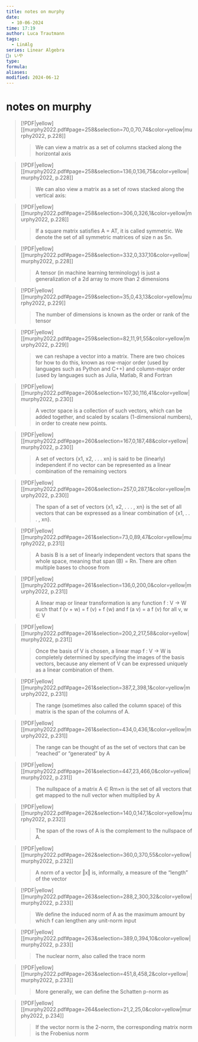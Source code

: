 ```yaml
---
title: notes on murphy
date:
  - 10-06-2024
time: 17:19
author: Luca Trautmann
tags:
  - LinAlg
series: Linear Algebra
🍙: いや
type: 
formula: 
aliases: 
modified: 2024-06-12
---
```

# notes on murphy

> [!PDF|yellow] [[murphy2022.pdf#page=258&selection=70,0,70,74&color=yellow|murphy2022, p.228]]
> > We can view a matrix as a set of columns stacked along the horizontal axis

> [!PDF|yellow] [[murphy2022.pdf#page=258&selection=136,0,136,75&color=yellow|murphy2022, p.228]]
> > We can also view a matrix as a set of rows stacked along the vertical axis:

> [!PDF|yellow] [[murphy2022.pdf#page=258&selection=306,0,326,1&color=yellow|murphy2022, p.228]]
> > If a square matrix satisfies A = AT, it is called symmetric. We denote the set of all symmetric matrices of size n as Sn.

> [!PDF|yellow] [[murphy2022.pdf#page=258&selection=332,0,337,10&color=yellow|murphy2022, p.228]]
> > A tensor (in machine learning terminology) is just a generalization of a 2d array to more than 2 dimensions

> [!PDF|yellow] [[murphy2022.pdf#page=259&selection=35,0,43,13&color=yellow|murphy2022, p.229]]
> > The number of dimensions is known as the order or rank of the tensor

> [!PDF|yellow] [[murphy2022.pdf#page=259&selection=82,11,91,55&color=yellow|murphy2022, p.229]]
> >  we can reshape a vector into a matrix. There are two choices for how to do this, known as row-major order (used by languages such as Python and C++) and column-major order (used by languages such as Julia, Matlab, R and Fortran

> [!PDF|yellow] [[murphy2022.pdf#page=260&selection=107,30,116,41&color=yellow|murphy2022, p.230]]
> > A vector space is a collection of such vectors, which can be added together, and scaled by scalars (1-dimensional numbers), in order to create new points. 

> [!PDF|yellow] [[murphy2022.pdf#page=260&selection=167,0,187,48&color=yellow|murphy2022, p.230]]
> > A set of vectors {x1, x2, . . . xn} is said to be (linearly) independent if no vector can be represented as a linear combination of the remaining vectors

> [!PDF|yellow] [[murphy2022.pdf#page=260&selection=257,0,287,1&color=yellow|murphy2022, p.230]]
> > The span of a set of vectors {x1, x2, . . . , xn} is the set of all vectors that can be expressed as a linear combination of {x1, . . . , xn}.

> [!PDF|yellow] [[murphy2022.pdf#page=261&selection=73,0,89,47&color=yellow|murphy2022, p.231]]
> > A basis B is a set of linearly independent vectors that spans the whole space, meaning that span (B) = Rn. There are often multiple bases to choose from

> [!PDF|yellow] [[murphy2022.pdf#page=261&selection=136,0,200,0&color=yellow|murphy2022, p.231]]
> > A linear map or linear transformation is any function f : V → W such that f (v + w) = f (v) + f (w) and f (a v) = a f (v) for all v, w ∈ V

> [!PDF|yellow] [[murphy2022.pdf#page=261&selection=200,2,217,58&color=yellow|murphy2022, p.231]]
> > Once the basis of V is chosen, a linear map f : V → W is completely determined by specifying the images of the basis vectors, because any element of V can be expressed uniquely as a linear combination of them.

> [!PDF|yellow] [[murphy2022.pdf#page=261&selection=387,2,398,1&color=yellow|murphy2022, p.231]]
> > The range (sometimes also called the column space) of this matrix is the span of the columns of A.

> [!PDF|yellow] [[murphy2022.pdf#page=261&selection=434,0,436,1&color=yellow|murphy2022, p.231]]
> > The range can be thought of as the set of vectors that can be “reached” or “generated” by A
> 
> 

> [!PDF|yellow] [[murphy2022.pdf#page=261&selection=447,23,466,0&color=yellow|murphy2022, p.231]]
> > The nullspace of a matrix A ∈ Rm×n is the set of all vectors that get mapped to the null vector when multiplied by A

> [!PDF|yellow] [[murphy2022.pdf#page=262&selection=140,0,147,1&color=yellow|murphy2022, p.232]]
> > The span of the rows of A is the complement to the nullspace of A.

> [!PDF|yellow] [[murphy2022.pdf#page=262&selection=360,0,370,55&color=yellow|murphy2022, p.232]]
> > A norm of a vector ‖x‖ is, informally, a measure of the “length” of the vector

> [!PDF|yellow] [[murphy2022.pdf#page=263&selection=288,2,300,32&color=yellow|murphy2022, p.233]]
> > We define the induced norm of A as the maximum amount by which f can lengthen any unit-norm input
> 
> 

> [!PDF|yellow] [[murphy2022.pdf#page=263&selection=389,0,394,10&color=yellow|murphy2022, p.233]]
> > The nuclear norm, also called the trace norm
> 

> [!PDF|yellow] [[murphy2022.pdf#page=263&selection=451,8,458,2&color=yellow|murphy2022, p.233]]
> > More generally, we can define the Schatten p-norm as


> [!PDF|yellow] [[murphy2022.pdf#page=264&selection=21,2,25,0&color=yellow|murphy2022, p.234]]
> > If the vector norm is the 2-norm, the corresponding matrix norm is the Frobenius norm



